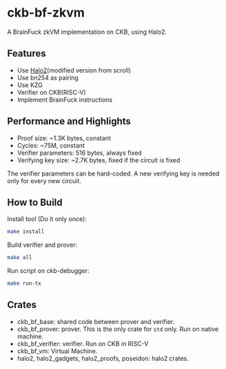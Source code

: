 # ckb-bf-zkvm

A BrainFuck zkVM implementation on CKB, using Halo2.

## Features

* Use [Halo2](https://github.com/scroll-tech/halo2/tree/scroll-dev-1220)(modified version from scroll)
* Use bn254 as pairing
* Use KZG
* Verifier on CKB(RISC-V)
* Implement BrainFuck instructions

## Performance and Highlights

* Proof size: ~1.3K bytes, constant
* Cycles: ~75M, constant
* Verifier parameters: 516 bytes, always fixed
* Verifying key size: ~2.7K bytes, fixed if the circuit is fixed

The verifier parameters can be hard-coded. A new verifying key is needed only for every new circuit.

## How to Build
Install tool (Do it only once):
```bash
make install
```

Build verifier and prover:
```bash
make all
```

Run script on ckb-debugger:
```bash
make run-tx
```

## Crates

* ckb_bf_base: shared code between prover and verifier.
* ckb_bf_prover: prover. This is the only crate for `std` only. Run on native machine.
* ckb_bf_verifier: verifier. Run on CKB in RISC-V
* ckb_bf_vm: Virtual Machine. 
* halo2, halo2_gadgets, halo2_proofs, poseidon: halo2 crates.
